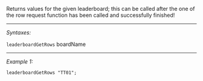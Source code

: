 Returns values for the given leaderboard; this can be called after the one of the row request function has been called and successfully finished!


---
*Syntaxes:*

`leaderboardGetRows` boardName

---
*Example 1:*

```sqf
leaderboardGetRows "TT01";
```